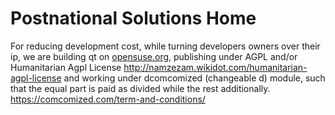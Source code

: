 # Postnational Solutions Home
For reducing development cost, while turning developers owners over their ip, we are building qt on [opensuse.org](https://build.opensuse.org/), publishing under AGPL and/or Humanitarian Agpl License http://namzezam.wikidot.com/humanitarian-agpl-license and working under dcomcomized (changeable d) module, such that the equal part is paid as divided while the rest additionally. https://comcomized.com/term-and-conditions/
